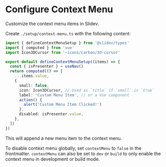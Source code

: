 # Configure Context Menu

<Environment type="client" />

Customize the context menu items in Slidev.

Create `./setup/context-menu.ts` with the following content:

```ts twoslash
import { defineContextMenuSetup } from '@slidev/types'
import { computed } from 'vue'
import Icon3DCursor from '~icons/carbon/3d-cursor'

export default defineContextMenuSetup((items) => {
  const { isPresenter } = useNav()
  return computed(() => [
    ...items.value,
    {
      small: false,
      icon: Icon3DCursor, // Used as `title` if `small` is `true`
      label: 'Custom Menu Item', // or a Vue component
      action() {
        alert('Custom Menu Item Clicked!')
      },
      disabled: isPresenter.value,
    },
  ])
})
```

This will append a new menu item to the context menu.

To disable context menu globally, set `contextMenu` to `false` in the frontmatter. `contextMenu` can also be set to `dev` or `build` to only enable the context menu in development or build mode.
